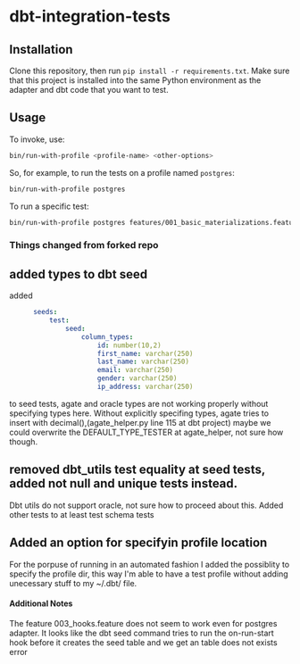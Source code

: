 # dbt-integration-tests

## Installation

Clone this repository, then run `pip install -r requirements.txt`. Make sure that this project is installed into the same Python environment as the adapter and dbt code that you want to test.

## Usage

To invoke, use:

```bash
bin/run-with-profile <profile-name> <other-options>
```

So, for example, to run the tests on a profile named `postgres`:

```bash
bin/run-with-profile postgres
```

To run a specific test:

```bash
bin/run-with-profile postgres features/001_basic_materializations.feature
```


### Things changed from forked repo

## added types to dbt seed

added 

```yml
      seeds:
          test:
              seed:
                  column_types:
                      id: number(10,2)
                      first_name: varchar(250)
                      last_name: varchar(250)
                      email: varchar(250)
                      gender: varchar(250)
                      ip_address: varchar(250)
```

to seed tests, agate and oracle types are not working properly without specifying types here.
Without  explicitly specifing types, agate tries to insert with decimal(),(agate_helper.py line 115 at dbt project)
maybe we could overwrite the DEFAULT_TYPE_TESTER at agate_helper, not sure how though.


## removed dbt_utils test equality at seed tests, added not null and unique tests instead.

Dbt utils do not support oracle, not sure how to proceed about this. Added other tests to at least test schema tests 

## Added an option for specifyin profile location

For the porpuse of running in an automated fashion I added the possiblity to specify the profile dir,
this way I'm able to have a test profile without adding unecessary stuff to my ~/.dbt/ file.


#### Additional Notes

The feature 003_hooks.feature does not seem to work even for postgres adapter.
It looks like the dbt seed command tries to run the  on-run-start hook before it creates the seed table
and we get an table does not exists error
